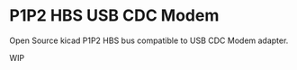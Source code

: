 # P1P2 HBS USB CDC Modem

Open Source kicad P1P2 HBS bus compatible to USB CDC Modem adapter.

WIP

